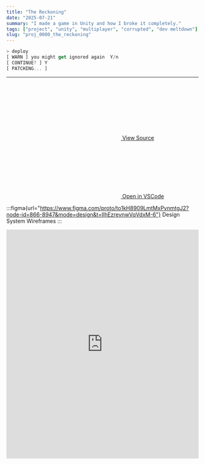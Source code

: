 ```yaml
---
title: "The Reckoning"
date: "2025-07-21"
summary: "I made a game in Unity and how I broke it completely."
tags: ["project", "unity", "multiplayer", "corrupted", "dev meltdown"]
slug: "proj_0000_the_reckoning"   
---
```


````javascript
> deploy  
[ WARN ] you might get ignored again  Y/n
[ CONTINUE? ] Y  
[ PATCHING... ]
````

---

<!-- Using HTML in markdown (with rehype-raw) -->
<div class="project-actions">
  <a href="https://github.com/user/repo" target="_blank" class="openAppBtn">
    <svg><!-- GitHub icon --></svg>
    View Source
  </a>
  <a href="https://vscode.dev/github/user/repo" target="_blank" class="openAppBtn">
    <svg><!-- VSCode icon --></svg>
    Open in VSCode
  </a>
</div>

<!-- Custom shortcode approach -->
:::figma{url="https://www.figma.com/proto/to1kH8909LmtMxPvnmtgJ2?node-id=866-8947&mode=design&t=llhEzrevnwVqVdxM-6"}
Design System Wireframes
:::

<iframe src="https://www.figma.com/proto/to1kH8909LmtMxPvnmtgJ2?node-id=866-8947&mode=design&t=llhEzrevnwVqVdxM-6" 
        width="100%" height="600" frameborder="0">
</iframe>